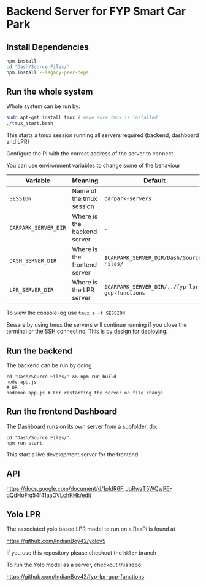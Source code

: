 # Backend Server for FYP Smart Car Park

## Install Dependencies

```sh
npm install
cd 'Dash/Source Files/'
npm install --legacy-peer-deps
```

## Run the whole system

Whole system can be run by:
```sh
sudo apt-get install tmux # make sure tmux is installed 
./tmux_start.bash
```
This starts a tmux session running all servers required (backend, dashboard and LPR)

Configure the Pi with the correct address of the server to connect

You can use environment variables to change some of the behaviour

| Variable             | Meaning                      | Default                                        |
| -------------------- | ---------------------------- | ---------------------------------------------- |
| `SESSION`            | Name of the tmux session     | `carpark-servers`                              |
| `CARPARK_SERVER_DIR` | Where is the backend server  | `.`                                            |
| `DASH_SERVER_DIR`    | Where is the frontend server | `$CARPARK_SERVER_DIR/Dash/Source\ Files/`      |
| `LPR_SERVER_DIR`     | Where is the LPR server      | `$CARPARK_SERVER_DIR/../fyp-lpr-gcp-functions` |

To view the console log use `tmux a -t SESSION`

Beware by using tmux the servers will continue running if you close the terminal or the SSH connectino. This is by design for deploying.

## Run the backend

The backend can be run by doing
```
cd 'Dash/Source Files/' && npm run build
node app.js
# OR
nodemon app.js # For restarting the server on file change
```

## Run the frontend Dashboard

The Dashboard runs on its own server from a subfolder, do:
```
cd 'Dash/Source Files/'
npm run start
```
This start a live development server for the frontend 

## API

https://docs.google.com/document/d/1pIdR6F_JqRwzT5WQwP6-qQdHoFrq54f41aaOVLchKHk/edit

## Yolo LPR

The associated yolo based LPR model to run on a RasPi is found at 

https://github.com/IndianBoy42/yolov5

If you use this repository please checkout the `hklpr` branch

To run the Yolo model as a server, checkout this repo:

https://github.com/IndianBoy42/fyp-lpr-gcp-functions


